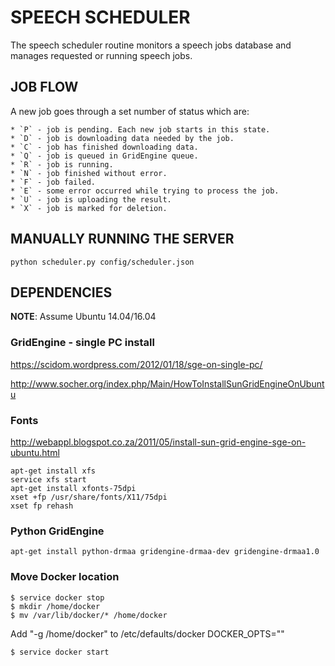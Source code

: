SPEECH SCHEDULER
================

The speech scheduler routine monitors a speech jobs database and manages requested or running speech jobs.

JOB FLOW
--------

A new job goes through a set number of status which are:

    * `P` - job is pending. Each new job starts in this state.
    * `D` - job is downloading data needed by the job.
    * `C` - job has finished downloading data.
    * `Q` - job is queued in GridEngine queue.
    * `R` - job is running.
    * `N` - job finished without error.
    * `F` - job failed.
    * `E` - some error occurred while trying to process the job.
    * `U` - job is uploading the result.
    * `X` - job is marked for deletion.

MANUALLY RUNNING THE SERVER
---------------------------

```
python scheduler.py config/scheduler.json
```

DEPENDENCIES
------------

__NOTE__: Assume Ubuntu 14.04/16.04

### GridEngine - single PC install

https://scidom.wordpress.com/2012/01/18/sge-on-single-pc/

http://www.socher.org/index.php/Main/HowToInstallSunGridEngineOnUbuntu

### Fonts

http://webappl.blogspot.co.za/2011/05/install-sun-grid-engine-sge-on-ubuntu.html

```
apt-get install xfs
service xfs start
apt-get install xfonts-75dpi
xset +fp /usr/share/fonts/X11/75dpi
xset fp rehash
```

### Python GridEngine

```
apt-get install python-drmaa gridengine-drmaa-dev gridengine-drmaa1.0
```

### Move Docker location

```
$ service docker stop
$ mkdir /home/docker
$ mv /var/lib/docker/* /home/docker
```

Add "-g /home/docker" to /etc/defaults/docker DOCKER_OPTS=""

```
$ service docker start
```

